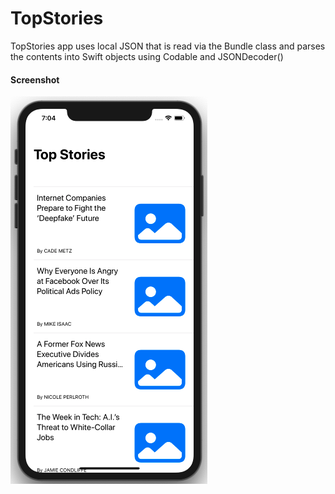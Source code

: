 # TopStories

TopStories app uses local JSON that is read via the Bundle class and parses the contents into Swift objects using Codable and JSONDecoder()

#### Screenshot 
![top stories app](Assets/top-stories-app.png)

